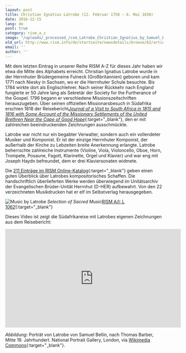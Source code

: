 ```yaml
---
layout: post
title: Christian Ignatius Latrobe (12. Februar 1758 – 6. Mai 1836)
date: 2016-12-15
lang: de
post: true
category: rism_a_z
image: "/uploads/_processed_/csm_Latrobe_Christian_Ignatius_by_Samuel_Bellin__after_Thomas_Barber_cropped_225fa7daaa.jpg"
old_url: http://www.rism.info/de/startseite/newsdetails/browse/62/article/64/christian-ignatius-latrobe-february-12-1758-may-6-1836.html
email: ''
author: ''
---
```



Mit dem letzten Eintrag in unserer Reihe RISM A-Z für dieses Jahr haben wir etwa die Mitte des Alphabets erreicht.
Christian Ignatius Latrobe wurde in der Herrnhuter Brüdergemeine Fulneck (Großbritannien) geboren und kam 1771 nach Niesky in Sachsen, wo er die Herrnhuter Schule besuchte. Bis 1784 wirkte dort als Englischlehrer. Nach seiner Rückkehr nach England fungierte er 50 Jahre lang als Sekretär der Society for the Furtherance of the Gospel. 1796 begann er verschiedene Missionszeitschriften herauszugeben. Über seinen offiziellen Missionarsbesuch in Südafrika erschien 1818 der Reisebericht[_Journal of a Visit to South Africa in 1815 and 1816 with Some Account of the Missionary Settlements of the United Brethren Near the Cape of Good Hope_](https://archive.org/details/journalofvisitto01latr){:target="_blank"}, den er mit zahlreichen beeindruckenden Zeichnungen ausschmückte.

Latrobe war nicht nur ein begabter Verwalter, sondern auch ein vollendeter Musiker und Komponist. Er ist der einzige Herrnhuter Komponist, der außerhalb der Kirche zu Lebzeiten breite Anerkennung erlangte. Latrobe beherrschte zahlreiche Instrumente (Violine, Viola, Violoncello, Oboe, Horn, Trompete, Posaune, Fagott, Klarinette, Orgel und Klavier) und war eng mit Joseph Haydn befreundet, dem er drei Klaviersonaten widmete.

Die [211 Einträge im RISM Online-Katalog](https://opac.rism.info/search?View=rism&author=100611354){:target="_blank"} geben einen guten Überblick über Latrobes kompositorisches Schaffen. Die handschriftlich überlieferten Werke werden überwiegend im Unitätsarchiv der Evangelischen Brüder-Unität Herrnhut (D-HER) aufbewahrt. Von den 22 verzeichneten Musikdrucken hat er elf im Selbstverlag herausgegeben.

![Music by Latrobe](http://rism.info/fileadmin/content/news/Latrobe_Christian_Ignatius-1.JPG)
_Selection of Sacred Music_[RISM A/I: L 1062](https://opac.rism.info/search?id=00000990036847){:target="_blank"}

Dieses Video ist zeigt die Südafrikareise mit Latrobes eigenen Zeichnungen aus dem Reisebericht:

<iframe width="560" height="315" src="https://www.youtube.com/embed/CSwTJHTlqIU" frameborder="0" allowfullscreen></iframe>





_Abbildung_: Porträt von Latrobe von Samuel Bellin, nach Thomas Barber, Mitte 19. Jahrhundert. National Portrait Gallery, London, via [Wikimedia Commons](https://commons.wikimedia.org/wiki/File:Christian_Ignatius_Latrobe_by_Samuel_Bellin,_after_Thomas_Barber_cropped.jpg){:target="_blank"}.



<script type="text/javascript">var switchTo5x=true;</script><script type="text/javascript" src="http://w.sharethis.com/button/buttons.js"></script><script type="text/javascript">stLight.options({publisher: "9b601438-1ce1-49d8-bfd7-9cff5df54c17", doNotHash: false, doNotCopy: false, hashAddressBar: false});</script>